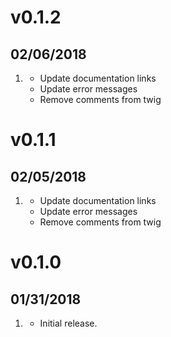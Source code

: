 # v0.1.2
##  02/06/2018

1. [](#new)
    * Update documentation links
    * Update error messages
    * Remove comments from twig
    
# v0.1.1
##  02/05/2018

1. [](#new)
    * Update documentation links
    * Update error messages
    * Remove comments from twig

# v0.1.0
##  01/31/2018

1. [](#new)
    * Initial release.
